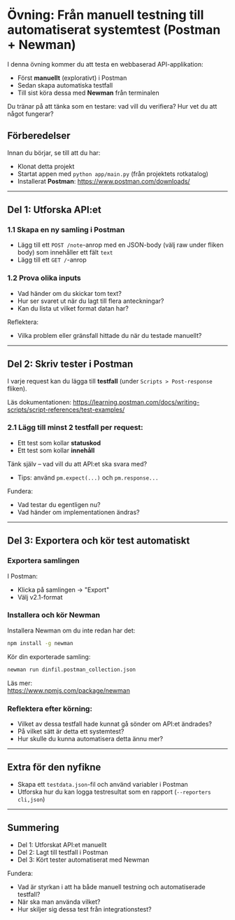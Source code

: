 # Övning: Från manuell testning till automatiserat systemtest (Postman + Newman)

I denna övning kommer du att testa en webbaserad API-applikation:
- Först **manuellt** (explorativt) i Postman
- Sedan skapa automatiska testfall
- Till sist köra dessa med **Newman** från terminalen

Du tränar på att tänka som en testare: vad vill du verifiera? Hur vet du att något fungerar?

## Förberedelser

Innan du börjar, se till att du har:
- Klonat detta projekt
- Startat appen med `python app/main.py` (från projektets rotkatalog)
- Installerat **Postman**: https://www.postman.com/downloads/

---

## Del 1: Utforska API:et

### 1.1 Skapa en ny samling i Postman

- Lägg till ett `POST /note`-anrop med en JSON-body (välj raw under fliken body) som innehåller ett fält `text`
- Lägg till ett `GET /`-anrop

### 1.2 Prova olika inputs
- Vad händer om du skickar tom text?
- Hur ser svaret ut när du lagt till flera anteckningar?
- Kan du lista ut vilket format datan har?

Reflektera:  
- Vilka problem eller gränsfall hittade du när du testade manuellt?

---

## Del 2: Skriv tester i Postman

I varje request kan du lägga till **testfall** (under `Scripts > Post-response` fliken).

Läs dokumentationen: https://learning.postman.com/docs/writing-scripts/script-references/test-examples/

### 2.1 Lägg till minst 2 testfall per request:
- Ett test som kollar **statuskod**
- Ett test som kollar **innehåll**

Tänk själv – vad vill du att API:et ska svara med?  
- Tips: använd `pm.expect(...)` och `pm.response...`

Fundera:
- Vad testar du egentligen nu?  
- Vad händer om implementationen ändras?

---

## Del 3: Exportera och kör test automatiskt

### Exportera samlingen

I Postman:  
- Klicka på samlingen → "Export"
- Välj v2.1-format

### Installera och kör Newman

Installera Newman om du inte redan har det:

```bash
npm install -g newman
```

Kör din exporterade samling:

```bash
newman run dinfil.postman_collection.json
```

Läs mer:  
https://www.npmjs.com/package/newman

### Reflektera efter körning:
- Vilket av dessa testfall hade kunnat gå sönder om API:et ändrades?
- På vilket sätt är detta ett systemtest?
- Hur skulle du kunna automatisera detta ännu mer?

---

## Extra för den nyfikne

- Skapa ett `testdata.json`-fil och använd variabler i Postman
- Utforska hur du kan logga testresultat som en rapport (`--reporters cli,json`)

---

## Summering

- Del 1: Utforskat API:et manuellt
- Del 2: Lagt till testfall i Postman
- Del 3: Kört tester automatiserat med Newman

Fundera:
- Vad är styrkan i att ha både manuell testning och automatiserade testfall?
- När ska man använda vilket?
- Hur skiljer sig dessa test från integrationstest?
